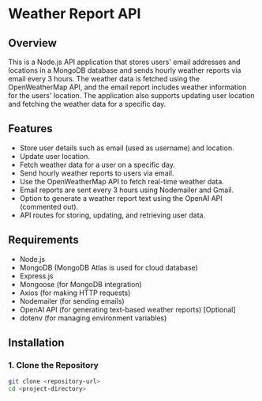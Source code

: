 # Weather Report API

## Overview
This is a Node.js API application that stores users' email addresses and locations in a MongoDB database and sends hourly weather reports via email every 3 hours. The weather data is fetched using the OpenWeatherMap API, and the email report includes weather information for the users' location. The application also supports updating user location and fetching the weather data for a specific day.

## Features
- Store user details such as email (used as username) and location.
- Update user location.
- Fetch weather data for a user on a specific day.
- Send hourly weather reports to users via email.
- Use the OpenWeatherMap API to fetch real-time weather data.
- Email reports are sent every 3 hours using Nodemailer and Gmail.
- Option to generate a weather report text using the OpenAI API (commented out).
- API routes for storing, updating, and retrieving user data.

## Requirements
- Node.js
- MongoDB (MongoDB Atlas is used for cloud database)
- Express.js
- Mongoose (for MongoDB integration)
- Axios (for making HTTP requests)
- Nodemailer (for sending emails)
- OpenAI API (for generating text-based weather reports) [Optional]
- dotenv (for managing environment variables)

## Installation

### 1. Clone the Repository
```bash
git clone <repository-url>
cd <project-directory>
